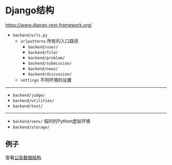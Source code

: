 # Django结构

https://www.django-rest-framework.org/

- `backend/urls.py`
    - `urlpatterns` 所有的入口路径
        - `backend/user/`
        - `backend/file/`
        - `backend/problem/`
        - `backend/submission/`
        - `backend/news/`
        - `backend/discussion/`
    - `settings` 不同环境的设置

---

- `backend/judge/`
- `backend/utilities/`
- `backend/test/`

---

- `backend/venv/` 临时的Python虚拟环境
- `backend/storage/`

## 例子

查看[公告数据结构](./news/README.md)
